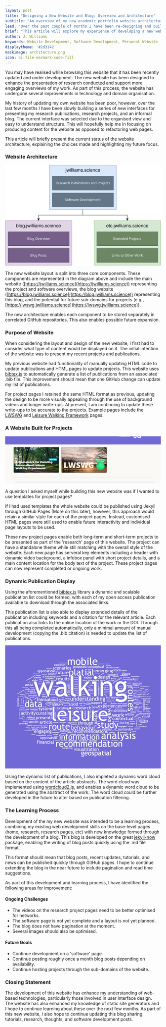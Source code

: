 ```yaml
---
layout: post
title: "Designing a New Website and Blog: Overview and Architecture"
subtitle: "An overview of my new academic portfolio website architecture, explaining the design considerations and organisation."
lead: "Over the past couple of months I have been re-designing and building a new online portfolio for my work. This article will explore my design choices and experience in developing jwilliams.science."
brief: "This article will explore my experience of developing a new website for use as my main portfolio of work. My previous website had been developed and not updated for roughly three years and the new website will support enhanced project and blog-based updates. This article shares a few thoughts about my experiences in designing the new online presence."
author: J. Williams
keywords: Website Development, Software Development, Personal Website
displaytheme: '#2d3142'
maskimage: architecture.png
icon: bi-file-earmark-code-fill
---
```

You may have realised while browsing this website that it has been recently updated and under development. The new website has been designed to enhance the presentation of research conducted and support more engaging overviews of my work. As part of this process, the website has undergone several improvements in technology and domain organisation.

My history of updating my own website has been poor, however, over the last few months I have been slowly building a series of new interfaces for presenting my research publications, research projects, and an informal blog. The current interface was selected due to the organised view and easy to understand structure. This will hopefully help me in focusing on producing content for the website as opposed to refactoring web pages.

This article will briefly present the current status of the website architecture, explaining the choices made and highlighting my future focus.

### Website Architecture

![Diagram presenting the main domain (jwilliams.science) with research publications and software development linked. Connected is are linked domains (blog.jwilliams.science/etc.jwilliams.science) showing blog overview/posts and extended projects respectively. ](../images/posts/2024-10-12/webarchitecture.svg)

The new website layout is split into three core components. These components are represented in the diagram above and include the main website ([https://jwilliams.science](https://jwilliams.science)) representing the project and software overviews, the blog website ([https://blog.jwilliams.science](https://blog.jwilliams.science)) representing this blog, and the potential for future sub-domains for projects (e.g., [https://lwswg.jwilliams.science](https://lwswg.jwilliams.science)).

The new architecture enables each component to be stored separately in correlated GitHub repositories. This also enables possible future expansion.

### Purpose of Website

When considering the layout and design of the new website, I first had to consider what type of content would be displayed on it. The initial intention of the website was to present my recent projects and publications.

My previous website had functionality of manually updating HTML code to update publications and HTML pages to update projects. This website uses [bibtex.js](https://github.com/pcooksey/bibtex-js) to automatically generate a list of publications from an associated .bib file. This improvement should mean that one GitHub change can update my list of publications.

For project pages I retained the same HTML format as previous, updating the design to be more visually appealing through the use of background videos and longer write-ups. At present, I am continuing to update these write-ups to be accurate to the projects. Example pages include the [LWSWG](https://jwilliams.science/research/lwswg.html) and [Leisure Walking Framework](https://jwilliams.science/research/LeisureWalkingFramework.html) pages.

### A Website Built for Projects

![Screenshot of the project pages layout showing the Leisure Walking Framework and LWSWG project pages.](../images/posts/2024-10-12/projects.png)

A question I asked myself while building this new website was if I wanted to use templates for project pages?

If I had used templates the whole website could be published using Jekyll through GitHub Pages (More on this later), however, this approach would retain a similar style for each of the project pages. Instead, customised HTML pages were still used to enable future interactivity and individual page layouts to be used.

These new project pages enable both long-term and short-term projects to be presented as part of the 'research' page of this website. The project can have a standalone theme while still matching with the overall style of the website. Each new page has serveral key elements including a header with dynamic video background, a infobox panel with short project details, and a main content location for the body text of the project. These project pages can now represent completed or ongoing work.

### Dynamic Publication Display

Using the aforementioned [bibtex.js](https://github.com/pcooksey/bibtex-js) library a dynamic and scalable publication list could be formed, with each of my open access publication available to download through the associated links.

This publication list is also able to display extended details of the publication including keywords and a citation for the relevant article. Each publication also links to the online location of the work or the DOI. Through this all being completed automatically, only a minimal amount of manual development (copying the .bib citation) is needed to update the list of publications.

![Screenshot of the Research page showcasing the dynamic word cloud.](../images/posts/2024-10-12/wordcloud.png)

Using the dynamic list of publications, I also impleted a dynamic word cloud based on the content of the article abstracts. The word cloud was implemented using [wordcloud2.js](https://github.com/timdream/wordcloud2.js/), and enables a dynamic word cloud to be generated using the abstract of the work. The word cloud could be further developed in the future to alter based on publication filtering.

### The Learning Process

Development of the my new website was intended to be a learning process, combining my existing web development skills on the base-level pages (home, research, research pages, etc) with new knowledge formed through the development of a blog. This blog is developed on the great [jekyll-now](https://github.com/barryclark/jekyll-now) package, enabling the writing of blog posts quickly using the .md file format.

This format should mean that blog posts, recent updates, tutorials, and news can be published quickly through GitHub pages. I hope to continue extending the blog in the near future to include pagination and read time suggestions.

As part of this development and learning process, I have identified the following areas for improvement:

#### Ongoing Challenges

- The videos on the research project pages need to be better optimised for networks.
- The software page is not yet complete and a layout is not yet planned.
- The blog does not have pagination at the moment.
- Several images should also be optimised.

#### Future Goals

- Continue development on a 'software' page.
- Continue posting roughly once a month blog posts depending on availability.
- Continue hosting projects through the sub-domains of the website.

### Closing Statement

The development of this website has enhance my understanding of web-based technologies, particularly those involved in user interface design. The website has also enhanced my knowledge of static site generators and I hope to continue learning about these over the next few months. As part of this new website, I also hope to continue updating this blog sharing tutorials, research, thoughts, and software development posts.
